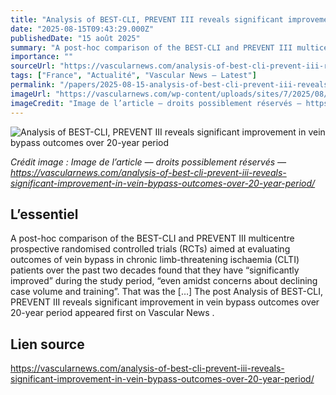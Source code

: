 ```yaml
---
title: "Analysis of BEST-CLI, PREVENT III reveals significant improvement in vein bypass outcomes over 20-year period"
date: "2025-08-15T09:43:29.000Z"
publishedDate: "15 août 2025"
summary: "A post-hoc comparison of the BEST-CLI and PREVENT III multicentre prospective randomised controlled trials (RCTs) aimed at evaluating outcomes of vein bypass in chronic limb-threatening ischaemia (CLTI) patients over the past two decades found that they have “significantly improved” during the study period, “even amidst concerns about declining case volume and training”. That was the [&#8230;] The post Analysis of BEST-CLI, PREVENT III reveals significant improvement in vein bypass outcomes over 20-year period appeared first on Vascular News ."
importance: ""
sourceUrl: "https://vascularnews.com/analysis-of-best-cli-prevent-iii-reveals-significant-improvement-in-vein-bypass-outcomes-over-20-year-period/"
tags: ["France", "Actualité", "Vascular News — Latest"]
permalink: "/papers/2025-08-15-analysis-of-best-cli-prevent-iii-reveals-significant-improvement-in-vein-bypass-outcomes-over-20-year-period"
imageUrl: "https://vascularnews.com/wp-content/uploads/sites/7/2025/08/Mohamad-Hussain-scaled.jpg"
imageCredit: "Image de l’article — droits possiblement réservés — https://vascularnews.com/analysis-of-best-cli-prevent-iii-reveals-significant-improvement-in-vein-bypass-outcomes-over-20-year-period/"
---
```


![Analysis of BEST-CLI, PREVENT III reveals significant improvement in vein bypass outcomes over 20-year period](https://vascularnews.com/wp-content/uploads/sites/7/2025/08/Mohamad-Hussain-scaled.jpg)

*Crédit image : Image de l’article — droits possiblement réservés — https://vascularnews.com/analysis-of-best-cli-prevent-iii-reveals-significant-improvement-in-vein-bypass-outcomes-over-20-year-period/*

## L’essentiel

A post-hoc comparison of the BEST-CLI and PREVENT III multicentre prospective randomised controlled trials (RCTs) aimed at evaluating outcomes of vein bypass in chronic limb-threatening ischaemia (CLTI) patients over the past two decades found that they have “significantly improved” during the study period, “even amidst concerns about declining case volume and training”. That was the [&#8230;] The post Analysis of BEST-CLI, PREVENT III reveals significant improvement in vein bypass outcomes over 20-year period appeared first on Vascular News .

## Lien source

https://vascularnews.com/analysis-of-best-cli-prevent-iii-reveals-significant-improvement-in-vein-bypass-outcomes-over-20-year-period/

